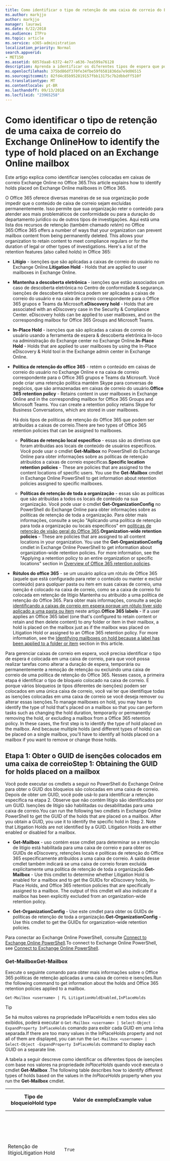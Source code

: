 ```yaml
---
title: Como identificar o tipo de retenção de uma caixa de correio do Exchange Online
ms.author: markjjo
author: markjjo
manager: laurawi
ms.date: 6/22/2018
ms.audience: ITPro
ms.topic: article
ms.service: o365-administration
localization_priority: Normal
search.appverid:
- MET150
ms.assetid: 6057daa8-6372-4e77-a636-7ea599a76128
description: Aprenda a identificar os diferentes tipos de espera que pode ser colocado em uma caixa de correio do Office 365. Esses tipos de isenções incluem litígio, isenções de descoberta eletrônica e políticas de retenção do Office 365. Você também pode determinar se um usuário uma política de retenção de toda a organização foram excluído
ms.openlocfilehash: 375bd86df370fe34fbe59f6581836da7e9d06515
ms.sourcegitcommit: 82fd4c85b952819157fbb13175c7b2dbbdff510f
ms.translationtype: MT
ms.contentlocale: pt-BR
ms.lasthandoff: 09/13/2018
ms.locfileid: "23965258"
---
```

# <a name="how-to-identify-the-type-of-hold-placed-on-an-exchange-online-mailbox"></a><span data-ttu-id="5e7ac-105">Como identificar o tipo de retenção de uma caixa de correio do Exchange Online</span><span class="sxs-lookup"><span data-stu-id="5e7ac-105">How to identify the type of hold placed on an Exchange Online mailbox</span></span>

<span data-ttu-id="5e7ac-106">Este artigo explica como identificar isenções colocadas em caixas de correio Exchange Online no Office 365.</span><span class="sxs-lookup"><span data-stu-id="5e7ac-106">This article explains how to identify holds placed on Exchange Online mailboxes in Office 365.</span></span>

<span data-ttu-id="5e7ac-p102">O Office 365 oferece diversas maneiras de se sua organização pode impedir que o conteúdo de caixa de correio sejam excluídas permanentemente. Isso permite que sua organização reter o conteúdo para atender aos mais problemáticos de conformidade ou para a duração do departamento jurídico ou de outros tipos de investigações. Aqui está uma lista dos recursos de retenção (também chamado *retém*) no Office 365:</span><span class="sxs-lookup"><span data-stu-id="5e7ac-p102">Office 365 offers a number of ways that your organization can prevent mailbox content from being permanently deleted. This allows your organization to retain content to meet compliance regulars or for the duration of legal or other types of investigations. Here's a list of the retention features (also called *holds*) in Office 365:</span></span>

- <span data-ttu-id="5e7ac-110">**Litígio** - isenções que são aplicadas a caixas de correio do usuário no Exchange Online.</span><span class="sxs-lookup"><span data-stu-id="5e7ac-110">**Litigation Hold** - Holds that are applied to user mailboxes in Exchange Online.</span></span>

- <span data-ttu-id="5e7ac-p103">**Mantenha a descoberta eletrônica** - isenções que estão associados um caso de descoberta eletrônica no Centro de conformidade & segurança. isenções de descoberta eletrônica podem ser aplicadas a caixas de correio do usuário e na caixa de correio correspondente para o Office 365 grupos e Teams da Microsoft.</span><span class="sxs-lookup"><span data-stu-id="5e7ac-p103">**eDiscovery hold** - Holds that are associated with an eDiscovery case in the Security & Compliance Center. eDiscovery holds can be applied to user mailboxes, and on the corresponding mailbox for Office 365 Groups and Microsoft Teams.</span></span>

- <span data-ttu-id="5e7ac-113">**In-Place Hold** - isenções que são aplicadas a caixas de correio de usuário usando a ferramenta de espera & descoberta eletrônica In-loco na administração do Exchange center no Exchange Online.</span><span class="sxs-lookup"><span data-stu-id="5e7ac-113">**In-Place Hold** - Holds that are applied to user mailboxes by using the In-Place eDiscovery & Hold tool in the Exchange admin center in Exchange Online.</span></span>

- <span data-ttu-id="5e7ac-p104">**Política de retenção do office 365** - retém o conteúdo em caixas de correio do usuário no Exchange Online e na caixa de correio correspondente para o Office 365 grupos e Teams da Microsoft. Você pode criar uma retenção política mantém Skype para conversas de negócios, que são armazenadas em caixas de correio do usuário.</span><span class="sxs-lookup"><span data-stu-id="5e7ac-p104">**Office 365 retention policy** - Retains content in user mailboxes in Exchange Online and in the corresponding mailbox for Office 365 Groups and Microsoft Teams. You can create a retention policy retains Skype for Business Conversations, which are stored in user mailboxes.</span></span>

  <span data-ttu-id="5e7ac-116">Há dois tipos de políticas de retenção do Office 365 que podem ser atribuídas a caixas de correio.</span><span class="sxs-lookup"><span data-stu-id="5e7ac-116">There are two types of Office 365 retention policies that can be assigned to mailboxes.</span></span>

    - <span data-ttu-id="5e7ac-p105">**Políticas de retenção local específico** - essas são as diretivas que foram atribuídas aos locais de conteúdo de usuários específicos. Você pode usar o cmdlet **Get-Mailbox** no PowerShell do Exchange Online para obter informações sobre as políticas de retenção atribuídos a caixas de correio específicas.</span><span class="sxs-lookup"><span data-stu-id="5e7ac-p105">**Specific location retention policies** - These are policies that are assigned to the content locations of specific users. You use the **Get-Mailbox** cmdlet in Exchange Online PowerShell to get information about retention policies assigned to specific mailboxes.</span></span>

    - <span data-ttu-id="5e7ac-p106">**Políticas de retenção de toda a organização** - essas são as políticas que são atribuídas a todos os locais de conteúdo na sua organização. Você pode usar o cmdlet **Get-OrganizationConfig** no PowerShell do Exchange Online para obter informações sobre as políticas de retenção de toda a organização. Para obter mais informações, consulte a seção "Aplicando uma política de retenção para toda a organização ou locais específicos" em [políticas de retenção de visão geral do Office 365](retention-policies.md#applying-a-retention-policy-to-an-entire-organization-or-specific-locations).</span><span class="sxs-lookup"><span data-stu-id="5e7ac-p106">**Organization-wide retention policies** - These are policies that are assigned to all content locations in your organization. You use the **Get-OrganizationConfig** cmdlet in Exchange Online PowerShell to get information about organization-wide retention policies. For more information, see the "Applying a retention policy to an entire organization or specific locations" section in [Overview of Office 365 retention policies](retention-policies.md#applying-a-retention-policy-to-an-entire-organization-or-specific-locations).</span></span>

- <span data-ttu-id="5e7ac-p107">**Rótulos do office 365** - se um usuário aplica um rótulo de Office 365 (aquele que está configurado para reter o conteúdo ou manter e excluir conteúdo) para *qualquer* pasta ou item em suas caixas de correio, uma isenção é colocado na caixa de correio, como se a caixa de correio foi colocada em retenção de litígio Mantenha ou atribuído a uma política de retenção do Office 365. Para obter mais informações, consulte a seção [identificando a caixas de correio em espera porque um rótulo tiver sido aplicado a uma pasta ou item](#identifying-mailboxes-on-hold-because-a-label-has-been-applied-to-a-folder-or-item) neste artigo.</span><span class="sxs-lookup"><span data-stu-id="5e7ac-p107">**Office 365 labels** - If a user applies an Office 365 label (one that's configured to retain content or retain and then delete content) to *any* folder or item in their mailbox, a hold is placed on the mailbox just as if the mailbox was placed on Litigation Hold or assigned to an Office 365 retention policy. For more information, see the [Identifying mailboxes on hold because a label has been applied to a folder or item](#identifying-mailboxes-on-hold-because-a-label-has-been-applied-to-a-folder-or-item) section in this article.</span></span>

<span data-ttu-id="5e7ac-p108">Para gerenciar caixas de correio em espera, você precisa identificar o tipo de espera é colocada em uma caixa de correio, para que você possa realizar tarefas como alterar a duração de espera, temporária ou permanentemente a remoção de retenção ou excluindo uma caixa de correio de uma política de retenção do Office 365. Nesses casos, a primeira etapa é identificar o tipo de bloqueio colocado na caixa de correio. E porque vários bloqueios (e tipos diferentes de isenções) podem ser colocados em uma única caixa de correio, você vai ter que identifique todas as isenções colocadas em uma caixa de correio se você deseja remover ou alterar essas isenções.</span><span class="sxs-lookup"><span data-stu-id="5e7ac-p108">To manage mailboxes on hold, you may have to identify the type of hold that's placed on a mailbox so that you can perform tasks such as changing the hold duration, temporarily or permanently removing the hold, or excluding a mailbox from a Office 365 retention policy. In these cases, the first step is to identify the type of hold placed on the mailbox. And because multiple holds (and different types of holds) can be placed on a single mailbox, you'll have to identify all holds placed on a mailbox if you want to remove or change those holds.</span></span>

## <a name="step-1-obtaining-the-guid-for-holds-placed-on-a-mailbox"></a><span data-ttu-id="5e7ac-127">Etapa 1: Obter o GUID de isenções colocados em uma caixa de correio</span><span class="sxs-lookup"><span data-stu-id="5e7ac-127">Step 1: Obtaining the GUID for holds placed on a mailbox</span></span>

<span data-ttu-id="5e7ac-p109">Você pode executar os cmdlets a seguir no PowerShell do Exchange Online para obter o GUID dos bloqueios são colocadas em uma caixa de correio. Depois de obter um GUID, você pode usá-lo para identificar a retenção específica na etapa 2. Observe que não contém litígio são identificados por um GUID. Isenções de litígio são habilitadas ou desabilitadas para uma caixa de correio.</span><span class="sxs-lookup"><span data-stu-id="5e7ac-p109">You can run the following two cmdlets in Exchange Online PowerShell to get the GUID of the holds that are placed on a mailbox. After you obtain a GUID, you use it to identify the specific hold in Step 2. Note that Litigation Holds are not identified by a GUID. Litigation Holds are either enabled or disabled for a mailbox.</span></span>

- <span data-ttu-id="5e7ac-p110">**Get-Mailbox** - uso contém esse cmdlet para determinar se a retenção de litígio está habilitada para uma caixa de correio e para obter os GUIDs de eDiscovery, retenções locais e políticas de retenção do Office 365 especificamente atribuídos a uma caixa de correio. A saída desse cmdlet também indicará se uma caixa de correio foram excluída explicitamente uma política de retenção de toda a organização.</span><span class="sxs-lookup"><span data-stu-id="5e7ac-p110">**Get-Mailbox** - Use this cmdlet to determine whether Litigation Hold is enabled for a mailbox and to get the GUIDs for eDiscovery holds, In-Place Holds, and Office 365 retention policies that are specifically assigned to a mailbox. The output of this cmdlet will also indicate if a mailbox has been explicitly excluded from an organization-wide retention policy.</span></span>

- <span data-ttu-id="5e7ac-134">**Get-OrganizationConfig** - Use este cmdlet para obter os GUIDs de políticas de retenção de toda a organização.</span><span class="sxs-lookup"><span data-stu-id="5e7ac-134">**Get-OrganizationConfig** - Use this cmdlet to get the GUIDs for organization-wide retention policies.</span></span>

<span data-ttu-id="5e7ac-135">Para conectar ao Exchange Online PowerShell, consulte [Connect to Exchange Online PowerShell](https://docs.microsoft.com/powershell/exchange/exchange-online/connect-to-exchange-online-powershell/connect-to-exchange-online-powershell?view=exchange-ps).</span><span class="sxs-lookup"><span data-stu-id="5e7ac-135">To connect to Exchange Online PowerShell, see [Connect to Exchange Online PowerShell](https://docs.microsoft.com/powershell/exchange/exchange-online/connect-to-exchange-online-powershell/connect-to-exchange-online-powershell?view=exchange-ps).</span></span>

### <a name="get-mailbox"></a><span data-ttu-id="5e7ac-136">Get-Mailbox</span><span class="sxs-lookup"><span data-stu-id="5e7ac-136">Get-Mailbox</span></span>

<span data-ttu-id="5e7ac-137">Execute o seguinte comando para obter mais informações sobre o Office 365 políticas de retenção aplicadas a uma caixa de correio e isenções.</span><span class="sxs-lookup"><span data-stu-id="5e7ac-137">Run the following command to get information about the holds and Office 365 retention policies applied to a mailbox.</span></span>

```
Get-Mailbox <username> | FL LitigationHoldEnabled,InPlaceHolds
```

> [!TIP]
> <span data-ttu-id="5e7ac-138">Se há muitos valores na propriedade InPlaceHolds e nem todos eles são exibidos, poderá executar o `Get-Mailbox <username> | Select-Object -ExpandProperty InPlaceHolds` comando para exibir cada GUID em uma linha separada.</span><span class="sxs-lookup"><span data-stu-id="5e7ac-138">If there are too many values in the InPlaceHolds property and not all of them are displayed, you can run the `Get-Mailbox <username> | Select-Object -ExpandProperty InPlaceHolds` command to display each GUID on a separate line.</span></span>

<span data-ttu-id="5e7ac-139">A tabela a seguir descreve como identificar os diferentes tipos de isenções com base nos valores na propriedade *InPlaceHolds* quando você executa o cmdlet **Get-Mailbox** .</span><span class="sxs-lookup"><span data-stu-id="5e7ac-139">The following table describes how to identify different types of holds based on the values in the *InPlaceHolds* property when you run the **Get-Mailbox** cmdlet.</span></span>


|<span data-ttu-id="5e7ac-140">Tipo de bloqueio</span><span class="sxs-lookup"><span data-stu-id="5e7ac-140">Hold type</span></span>  |<span data-ttu-id="5e7ac-141">Valor de exemplo</span><span class="sxs-lookup"><span data-stu-id="5e7ac-141">Example value</span></span>  |<span data-ttu-id="5e7ac-142">Como identificar a suspensão</span><span class="sxs-lookup"><span data-stu-id="5e7ac-142">How to identify the hold</span></span>  |
|---------|---------|---------|
|<span data-ttu-id="5e7ac-143">Retenção de litígio</span><span class="sxs-lookup"><span data-stu-id="5e7ac-143">Litigation Hold</span></span>     |    `True`     |     <span data-ttu-id="5e7ac-144">Litígio está habilitado para uma caixa de correio se a propriedade *LitigationHoldEnabled* estiver definida como `True`.</span><span class="sxs-lookup"><span data-stu-id="5e7ac-144">Litigation Hold is enabled for a mailbox if the *LitigationHoldEnabled* property is set to `True`.</span></span>    |
|<span data-ttu-id="5e7ac-145">retenção de descoberta eletrônica</span><span class="sxs-lookup"><span data-stu-id="5e7ac-145">eDiscovery hold</span></span>     |  `UniH7d895d48-7e23-4a8d-8346-533c3beac15d`       |   <span data-ttu-id="5e7ac-p111">A *propriedade InPlaceHolds* contém o GUID do qualquer espera associado a um caso de descoberta eletrônica no Centro de conformidade & segurança. Você pode dizer que isso é uma espera de descoberta eletrônica, porque o GUID começa com a `UniH` prefixo (que indica um bloqueio unificado).</span><span class="sxs-lookup"><span data-stu-id="5e7ac-p111">The *InPlaceHolds property* contains the GUID of any hold associated with an eDiscovery case in the Security & Compliance Center. You can tell this is an eDiscovery hold because the GUID starts with the `UniH` prefix (which denotes a Unified Hold).</span></span>      |
|<span data-ttu-id="5e7ac-148">Bloqueio In-loco</span><span class="sxs-lookup"><span data-stu-id="5e7ac-148">In-Place Hold</span></span>     |     `c0ba3ce811b6432a8751430937152491` <br/> <span data-ttu-id="5e7ac-149">ou</span><span class="sxs-lookup"><span data-stu-id="5e7ac-149">or</span></span> <br/> `cld9c0a984ca74b457fbe4504bf7d3e00de`  |     <span data-ttu-id="5e7ac-p112">A propriedade *InPlaceHolds* contém o GUID do In-Place Hold é colocado na caixa de correio. Você pode dizer que isso é um bloqueio In-loco, porque o GUID ou não começa com um prefixo ou ele começa com a `cld` prefixo.</span><span class="sxs-lookup"><span data-stu-id="5e7ac-p112">The *InPlaceHolds* property contains the GUID of the In-Place Hold that's placed on the mailbox. You can tell this is an In-Place Hold because the GUID either doesn't start with a prefix or it starts with the `cld` prefix.</span></span>     |
|<span data-ttu-id="5e7ac-152">Política de retenção de Office 365 especificamente aplicada à caixa de correio</span><span class="sxs-lookup"><span data-stu-id="5e7ac-152">Office 365 retention policy specifically applied to the mailbox</span></span>     |    `mbxcdbbb86ce60342489bff371876e7f224:1` <br/> <span data-ttu-id="5e7ac-153">ou</span><span class="sxs-lookup"><span data-stu-id="5e7ac-153">or</span></span> <br/> `skp127d7cf1076947929bf136b7a2a8c36f:3`     |     <span data-ttu-id="5e7ac-p113">A propriedade InPlaceHolds contém os GUIDs de qualquer política de retenção local específico que é aplicado à caixa de correio. Você pode identificar as políticas de retenção porque o GUID começa com a `mbx` ou o `skp` prefixo. O `skp` prefixo indica se a política de retenção é aplicada para Skype para conversas de negócios na caixa de correio do usuário.</span><span class="sxs-lookup"><span data-stu-id="5e7ac-p113">The InPlaceHolds property contains GUIDs of any specific location retention policy that's applied to the mailbox. You can identify retention policies because the GUID starts with the `mbx` or the `skp` prefix. The `skp` prefix indicates that the retention policy is applied to Skype for Business conversations in the user's mailbox.</span></span>    |
|<span data-ttu-id="5e7ac-157">Excluídos de uma política de retenção do Office 365 de toda a organização</span><span class="sxs-lookup"><span data-stu-id="5e7ac-157">Excluded from an organization-wide Office 365 retention policy</span></span>     |   `-mbxe9b52bf7ab3b46a286308ecb29624696`      |     <span data-ttu-id="5e7ac-158">Se uma caixa de correio é excluída de uma política de retenção do Office 365 de toda a organização, o GUID para a política de retenção a caixa de correio é excluída da é exibido na propriedade InPlaceHolds e é identificado pelo `-mbx` prefixo.</span><span class="sxs-lookup"><span data-stu-id="5e7ac-158">If a mailbox is excluded from an organization-wide Office 365 retention policy, the GUID for the retention policy the mailbox is excluded from is displayed in the InPlaceHolds property and is identified by the `-mbx` prefix.</span></span>    |

### <a name="get-organizationconfig"></a><span data-ttu-id="5e7ac-159">Get-OrganizationConfig</span><span class="sxs-lookup"><span data-stu-id="5e7ac-159">Get-OrganizationConfig</span></span>
<span data-ttu-id="5e7ac-p114">Se a propriedade *InPlaceHolds* estiver vazia, quando você executar o cmdlet **Get-Mailbox** , ainda pode haver um ou mais toda a organização Office 365 políticas de retenção aplicadas à caixa de correio. Execute o seguinte comando no Exchange Online PowerShell para obter uma lista de GUIDs de políticas de retenção do Office 365 de toda a organização.</span><span class="sxs-lookup"><span data-stu-id="5e7ac-p114">If the *InPlaceHolds* property is empty when you run the **Get-Mailbox** cmdlet, there still may be one or more organization-wide Office 365 retention policies applied to the mailbox. Run the following command in Exchange Online PowerShell to get a list of GUIDs for organization-wide Office 365 retention policies.</span></span>

```
Get-OrganizationConfig | FL InPlaceHolds
```

> [!TIP]
> <span data-ttu-id="5e7ac-162">Se há muitos valores na propriedade InPlaceHolds e nem todos eles são exibidos, poderá executar o `Get-OrganizationConfig | Select-Object -ExpandProperty InPlaceHolds` comando para exibir cada GUID em uma linha separada.</span><span class="sxs-lookup"><span data-stu-id="5e7ac-162">If there are too many values in the InPlaceHolds property and not all of them are displayed, you can run the `Get-OrganizationConfig | Select-Object -ExpandProperty InPlaceHolds` command to display each GUID on a separate line.</span></span>

<span data-ttu-id="5e7ac-163">A tabela a seguir descreve os diferentes tipos de armazenamentos de toda a organização e como identificar cada tipo com base nos GUIDs contidos na propriedade *InPlaceHolds* quando você executa o cmdlet **Get-OrganizationConfig** .</span><span class="sxs-lookup"><span data-stu-id="5e7ac-163">The following table describes the different types of organization-wide holds and how to identify each type based on the GUIDs contained in *InPlaceHolds* property when you run the **Get-OrganizationConfig** cmdlet.</span></span>


|<span data-ttu-id="5e7ac-164">Tipo de bloqueio</span><span class="sxs-lookup"><span data-stu-id="5e7ac-164">Hold type</span></span>  |<span data-ttu-id="5e7ac-165">Valor de exemplo</span><span class="sxs-lookup"><span data-stu-id="5e7ac-165">Example value</span></span>  |<span data-ttu-id="5e7ac-166">Descrição</span><span class="sxs-lookup"><span data-stu-id="5e7ac-166">Description</span></span>  |
|---------|---------|---------|
|<span data-ttu-id="5e7ac-167">As diretivas do Office 365 de retenção aplicada a caixas de correio do Exchange, pastas públicas do Exchange e equipes chats</span><span class="sxs-lookup"><span data-stu-id="5e7ac-167">Office 365 retention policies applied to Exchange mailboxes, Exchange public folders, and Teams chats</span></span>    |      `mbx7cfb30345d454ac0a989ab3041051209:2`   |   <span data-ttu-id="5e7ac-p115">Políticas de retenção de toda a organização aplicadas a caixas de correio do Exchange, pastas públicas do Exchange, e chats 1xN no Microsoft Teams são identificados por GUIDs que começam com a `mbx` prefixo. Observe que 1xN chats são armazenadas na caixa de correio dos participantes individuais de bate-papo.</span><span class="sxs-lookup"><span data-stu-id="5e7ac-p115">Organization-wide retention policies applied to Exchange mailboxes, Exchange public folders, and 1xN chats in Microsoft Teams are identified by GUIDs that start with the `mbx` prefix. Note that 1xN chats are stored in the mailbox of the individual chat participants.</span></span>      |
|<span data-ttu-id="5e7ac-170">Diretiva do Office 365 retenção aplicada às mensagens de canal de equipes e grupos do Office 365</span><span class="sxs-lookup"><span data-stu-id="5e7ac-170">Office 365 retention policy applied to Office 365 Groups and Teams channel messages</span></span>     |   `grp1a0a132ee8944501a4bb6a452ec31171:3`      |    <span data-ttu-id="5e7ac-p116">Políticas de retenção de toda a organização aplicadas aos grupos do Office 365 e mensagens de canal no Microsoft Teams são identificadas por GUIDs que começam com a `grp` prefixo. Observe que as mensagens de canal são armazenadas na caixa de correio grupo que está associada um Team Microsoft.</span><span class="sxs-lookup"><span data-stu-id="5e7ac-p116">Organization-wide retention policies applied to Office 365 groups and channel messages in Microsoft Teams are identified by GUIDs that start with the `grp` prefix. Note that channel messages are stored in the group mailbox that is associated with a Microsoft Team.</span></span>     |

<span data-ttu-id="5e7ac-173">Mais informações sobre diretivas de retenção aplicadas a Teams da Microsoft, consulte a seção "Local do equipes" [Visão geral das políticas de retenção](retention-policies.md#applying-a-retention-policy-to-an-entire-organization-or-specific-locations).</span><span class="sxs-lookup"><span data-stu-id="5e7ac-173">For more information retention policies applied to Microsoft Teams, see the "Teams location" section [Overview of retention policies](retention-policies.md#applying-a-retention-policy-to-an-entire-organization-or-specific-locations).</span></span>

### <a name="understanding-the-format-of-the-inplaceholds-value-for-retention-policies"></a><span data-ttu-id="5e7ac-174">Entendendo o formato do valor InPlaceHolds diretivas de retenção</span><span class="sxs-lookup"><span data-stu-id="5e7ac-174">Understanding the format of the InPlaceHolds value for retention policies</span></span>

<span data-ttu-id="5e7ac-p117">Além do prefixo (mbx, skp ou grp) que identifica um item na propriedade InPlaceHolds como uma política de retenção do Office 365, o valor também contém um sufixo que identifica o tipo de ação de retenção que está configurado para a política. Por exemplo, o sufixo de ação é realçado em negrito nos exemplos a seguir:</span><span class="sxs-lookup"><span data-stu-id="5e7ac-p117">In addition to the prefix (mbx, skp, or grp) that identifies an item in the InPlaceHolds property as an Office 365 retention policy, the value also contains a suffix that identifies the type of retention action that's configured for the policy. For example, the action suffix is highlighted in bold type in the following examples:</span></span>

   <span data-ttu-id="5e7ac-177">`skp127d7cf1076947929bf136b7a2a8c36f`**: 1**</span><span class="sxs-lookup"><span data-stu-id="5e7ac-177">`skp127d7cf1076947929bf136b7a2a8c36f`**:1**</span></span>

   <span data-ttu-id="5e7ac-178">`mbx7cfb30345d454ac0a989ab3041051209`**: 2**</span><span class="sxs-lookup"><span data-stu-id="5e7ac-178">`mbx7cfb30345d454ac0a989ab3041051209`**:2**</span></span>

   <span data-ttu-id="5e7ac-179">`grp1a0a132ee8944501a4bb6a452ec31171`**: 3**</span><span class="sxs-lookup"><span data-stu-id="5e7ac-179">`grp1a0a132ee8944501a4bb6a452ec31171`**:3**</span></span>

<span data-ttu-id="5e7ac-180">A tabela a seguir define as três ações de retenção possíveis:</span><span class="sxs-lookup"><span data-stu-id="5e7ac-180">The following table defines the three possible retention actions:</span></span>

|<span data-ttu-id="5e7ac-181">Valor</span><span class="sxs-lookup"><span data-stu-id="5e7ac-181">Value</span></span>  |<span data-ttu-id="5e7ac-182">Descrição</span><span class="sxs-lookup"><span data-stu-id="5e7ac-182">Description</span></span>  |
|---------|---------|
|<span data-ttu-id="5e7ac-183">**1**</span><span class="sxs-lookup"><span data-stu-id="5e7ac-183">**1**</span></span>     | <span data-ttu-id="5e7ac-184">Indica que a política de retenção está configurada para excluir itens; a política não reter itens.</span><span class="sxs-lookup"><span data-stu-id="5e7ac-184">Indicates the retention policy is configured to delete items; the policy doesn't retain items.</span></span>        |
|<span data-ttu-id="5e7ac-185">**2**</span><span class="sxs-lookup"><span data-stu-id="5e7ac-185">**2**</span></span>    |    <span data-ttu-id="5e7ac-186">Indica que a política de retenção é configurada para reter itens; a política não excluir itens depois que o período de retenção expira.</span><span class="sxs-lookup"><span data-stu-id="5e7ac-186">Indicates the retention policy is configured to hold items; the policy doesn't delete items after the retention period expires.</span></span>     |
|<span data-ttu-id="5e7ac-187">**3**</span><span class="sxs-lookup"><span data-stu-id="5e7ac-187">**3**</span></span>     |   <span data-ttu-id="5e7ac-188">Indica que a política de retenção é configurada para reter itens e, em seguida, excluí-los após o período de retenção expira.</span><span class="sxs-lookup"><span data-stu-id="5e7ac-188">Indicates the retention policy is configured to hold items and then delete them after the retention period expires.</span></span>      |

<span data-ttu-id="5e7ac-189">Para obter mais informações sobre ações de retenção, consulte a seção "Retenção de conteúdo para um período de tempo específico" em [Visão geral das políticas de retenção](retention-policies.md#retaining-content-for-a-specific-period-of-time).</span><span class="sxs-lookup"><span data-stu-id="5e7ac-189">For more information about retention actions, see the "Retaining content for a specific period of time" section in [Overview of retention policies](retention-policies.md#retaining-content-for-a-specific-period-of-time).</span></span>
   
## <a name="step-2-using-the-guid-to-identify-the-hold"></a><span data-ttu-id="5e7ac-190">Etapa 2: Usando o GUID para identificar o bloqueio</span><span class="sxs-lookup"><span data-stu-id="5e7ac-190">Step 2: Using the GUID to identify the hold</span></span>

<span data-ttu-id="5e7ac-p118">Depois de obter o GUID de uma isenção que é aplicado a uma caixa de correio, a próxima etapa é usar esse GUID para identificar o bloqueio. As seções a seguir mostram como identificar o nome da isenção (e outras informações) usando a GUID de espera.</span><span class="sxs-lookup"><span data-stu-id="5e7ac-p118">After you obtain the GUID for a hold that is applied to a mailbox, the next step is to use that GUID to identify the hold. The following sections show how to identify the name of the hold (and other information) by using the hold GUID.</span></span>

### <a name="ediscovery-holds"></a><span data-ttu-id="5e7ac-193">isenções de descoberta eletrônica</span><span class="sxs-lookup"><span data-stu-id="5e7ac-193">eDiscovery holds</span></span>

<span data-ttu-id="5e7ac-p119">Execute os seguintes comandos em segurança & PowerShell do Centro de conformidade para identificar uma espera de descoberta eletrônica que é aplicada à caixa de correio. Usar o GUID (não incluindo o prefixo UniH) para o eDiscovery espera que você identificou na etapa 1. O primeiro comando cria uma variável que contém informações sobre o bloqueio; Essa variável é usada nos outros comandos. O segundo comando exibe o nome do caso de eDiscovery que isenção está associada. O terceiro comando exibe o nome da isenção e uma lista de isenção aplica-se para as caixas de correio.</span><span class="sxs-lookup"><span data-stu-id="5e7ac-p119">Run the following commands in Security & Compliance Center PowerShell to identify an eDiscovery hold that's applied to the mailbox. Use the GUID (not including the UniH prefix) for the eDiscovery hold that you identified in Step 1. The first command creates a variable that contains information about the hold; this variable is used in the other commands. The second command displays the name of the eDiscovery case the hold is associated with. The third command displays the name of the hold and a list of the mailboxes the hold applies to.</span></span>

```
$CaseHold = Get-CaseHoldPolicy <hold GUID without prefix>
```

```
Get-ComplianceCase $CaseHold.CaseId | FL Name
```

```
$CaseHold | FL Name,ExchangeLocation
```

<span data-ttu-id="5e7ac-199">Para conectar a segurança & PowerShell do Centro de conformidade, consulte [Connect to Office 365 Security & PowerShell do Centro de conformidade](https://docs.microsoft.com/powershell/exchange/office-365-scc/connect-to-scc-powershell/connect-to-scc-powershell?view=exchange-ps).</span><span class="sxs-lookup"><span data-stu-id="5e7ac-199">To connect to Security & Compliance Center PowerShell, see  [Connect to Office 365 Security & Compliance Center PowerShell](https://docs.microsoft.com/powershell/exchange/office-365-scc/connect-to-scc-powershell/connect-to-scc-powershell?view=exchange-ps).</span></span>

### <a name="in-place-holds"></a><span data-ttu-id="5e7ac-200">Bloqueio In-loco</span><span class="sxs-lookup"><span data-stu-id="5e7ac-200">In-Place Holds</span></span>

<span data-ttu-id="5e7ac-p120">Execute o seguinte comando no PowerShell do Exchange Online para identificar o bloqueio In-loco que é aplicado à caixa de correio. Use o GUID para o bloqueio In-loco que você identificou na etapa 1. O comando exibe o nome da isenção e uma lista de isenção aplica-se para as caixas de correio.</span><span class="sxs-lookup"><span data-stu-id="5e7ac-p120">Run the following command in Exchange Online PowerShell to identify the In-Place Hold that's applied to the mailbox. Use the GUID for the In-Place Hold that you identified in Step 1. The command displays the name of the hold and a list of the mailboxes the hold applies to.</span></span>

```
Get-MailboxSearch -InPlaceHoldIdentity <hold GUID> | FL Name,SourceMailboxes
```
<span data-ttu-id="5e7ac-204">Observe que, se o GUID para o bloqueio In-loco começará com o `cld` prefix, certifique-se de incluir o prefixo ao executar o comando anterior.</span><span class="sxs-lookup"><span data-stu-id="5e7ac-204">Note that if the GUID for the In-Place Hold starts with the `cld` prefix, be sure to include the prefix when running the previous command.</span></span>

### <a name="office-365-retention-policies"></a><span data-ttu-id="5e7ac-205">Políticas de retenção do Office 365</span><span class="sxs-lookup"><span data-stu-id="5e7ac-205">Office 365 retention policies</span></span>

<span data-ttu-id="5e7ac-p121">Execute o seguinte comando no PowerShell do Centro de conformidade & segurança à identidade a política de retenção do Office 365 (específica ou de toda a organização local) que é aplicada à caixa de correio. Use o GUID (não incluindo o prefixo mbx, skp ou grp ou o sufixo de ação) que você identificou na etapa 1.</span><span class="sxs-lookup"><span data-stu-id="5e7ac-p121">Run the following command in Security & Compliance Center PowerShell to identity the Office 365 retention policy (organization-wide or specific location) that's applied to the mailbox. Use the GUID (not including the mbx, skp, or grp prefix or the action suffix) that you identified in Step 1.</span></span>

```
Get-RetentionCompliancePolicy <hold GUID without prefix or suffix> -DistributionDetail  | FL Name,*Location
```

## <a name="identifying-mailboxes-on-hold-because-a-label-has-been-applied-to-a-folder-or-item"></a><span data-ttu-id="5e7ac-208">Identificação de caixas de correio em espera porque um rótulo tiver sido aplicado a uma pasta ou item</span><span class="sxs-lookup"><span data-stu-id="5e7ac-208">Identifying mailboxes on hold because a label has been applied to a folder or item</span></span>

<span data-ttu-id="5e7ac-p122">Sempre que um usuário aplica um rótulo que está configurado para reter o conteúdo ou manter e excluir conteúdo para qualquer pasta ou um item em suas caixas de correio, a propriedade de caixa de correio de *ComplianceTagHoldApplied* é definida como **True**. Quando isso acontece, a caixa de correio é considerada como estar em espera, como se ele foi colocado em retenção de litígio ou atribuído a uma política de retenção do Office 365. Quando a propriedade *ComplianceTagHoldApplied* é definida como **True**, as seguintes ações podem ocorrer:</span><span class="sxs-lookup"><span data-stu-id="5e7ac-p122">Whenever a user applies a label that's configured to retain content or retain and then delete content to any folder or item in their mailbox, the *ComplianceTagHoldApplied* mailbox property is set to **True**. When this happens, the mailbox is considered to be on hold, just as if it was placed on Litigation Hold or assigned to an Office 365 retention policy. When the *ComplianceTagHoldApplied* property is set to **True**, the following things may occur:</span></span>

- <span data-ttu-id="5e7ac-212">Se a caixa de correio ou da conta de usuário do Office 365 do usuário for excluída, a caixa de correio torna-se uma [caixa de correio inativa](inactive-mailboxes-in-office-365.md).</span><span class="sxs-lookup"><span data-stu-id="5e7ac-212">If the mailbox or the user's Office 365 user account is deleted, the mailbox becomes an [inactive mailbox](inactive-mailboxes-in-office-365.md).</span></span>
- <span data-ttu-id="5e7ac-213">Você não poderá desabilitar a caixa de correio (caixa de correio primária ou a caixa de correio de arquivo morto, se ele estiver habilitado).</span><span class="sxs-lookup"><span data-stu-id="5e7ac-213">You won't be able to disable the mailbox (either the primary mailbox or the archive mailbox, if it's enabled).</span></span>
- <span data-ttu-id="5e7ac-p123">Itens na caixa de correio podem ser retidos por mais do que o esperado. Isso ocorre porque a caixa de correio estiver em espera e, portanto, não há itens serão permanentemente excluídos (purgados).</span><span class="sxs-lookup"><span data-stu-id="5e7ac-p123">Items in the mailbox may be retained longer than expected. This is because the mailbox is on hold and therefore no items will be permanently deleted (purged).</span></span>

<span data-ttu-id="5e7ac-216">Para exibir o valor da propriedade *ComplianceTagHoldApplied* , execute o seguinte comando no PowerShell do Exchange Online:</span><span class="sxs-lookup"><span data-stu-id="5e7ac-216">To view the value of the *ComplianceTagHoldApplied* property, run the following command in Exchange Online PowerShell:</span></span>

```
Get-Mailbox <username> |FL ComplianceTagHoldApplied
```

<span data-ttu-id="5e7ac-217">Para obter mais informações sobre rótulos, consulte [Visão geral do Office 365 rótulos](labels.md).</span><span class="sxs-lookup"><span data-stu-id="5e7ac-217">For more information about labels, see [Overview of Office 365 labels](labels.md).</span></span>

## <a name="managing-mailboxes-on-delay-hold"></a><span data-ttu-id="5e7ac-218">Mantenha a gerenciar caixas de correio em atraso</span><span class="sxs-lookup"><span data-stu-id="5e7ac-218">Managing mailboxes on delay hold</span></span>

<span data-ttu-id="5e7ac-p124">Depois de qualquer tipo de espera é removido de uma caixa de correio, o valor da propriedade *DelayHoldApplied* caixa de correio é definido como **True**. Isso é chamado um *atraso de espera* e significa que a remoção real da isenção foi adiada por 30 dias impedir que os dados sejam excluídas permanentemente (purgados) da caixa de correio. Isso admins uma oportunidade para pesquisar ou recuperar itens de caixa de correio que serão removidos após a suspensão seja removida de fato. Quando uma isenção de atraso é colocada na caixa de correio, a caixa de correio é considerada ainda ser em espera por um período ilimitado, como se a caixa de correio estava em suspensão de litígio. Após 30 dias, a retenção de atraso expira, e o Office 365 automaticamente tentar remover a retenção de atraso (definindo a propriedade *DelayHoldApplied* como **False**) para que a suspensão serão realmente removida. Após a propriedade *DelayHoldApplied* como **False**, os itens que estão marcados para remoção vão ser removidos na próxima vez em que a caixa de correio é processada pelo Assistente de pasta gerenciada.</span><span class="sxs-lookup"><span data-stu-id="5e7ac-p124">After any type of hold is removed from a mailbox, the value of the *DelayHoldApplied* mailbox property is set to **True**. This is called a *delay hold* and means that the actual removal of the hold is delayed for 30 days to prevent data from being permanently deleted (purged) from the mailbox. This gives admins an opportunity to search for or recover mailbox items that will be purged after the hold is actually removed. When a delay hold is placed on the mailbox, the mailbox is still considered to be on hold for an unlimited duration, as if the mailbox was on Litigation Hold. After 30 days, the delay hold expires, and Office 365 will automatically attempt to remove the delay hold (by setting the *DelayHoldApplied* property to **False**) so that the hold will be actually removed. After the *DelayHoldApplied* property to **False**, items that are marked for removal will be purged the next time the mailbox is processed by the Managed Folder Assistant.</span></span>

<span data-ttu-id="5e7ac-225">Para exibir o valor da propriedade *DelayHoldApplied* para uma caixa de correio, execute o seguinte comando no PowerShell do Exchange Online.</span><span class="sxs-lookup"><span data-stu-id="5e7ac-225">To view the value for the *DelayHoldApplied* property for a mailbox, run the following command in Exchange Online PowerShell.</span></span>

```
Get-Mailbox <username> | FL DelayHoldApplied
```

<span data-ttu-id="5e7ac-226">Para remover a retenção de atraso antes que ela expire, você pode executar o seguinte comando no PowerShell do Exchange Online:</span><span class="sxs-lookup"><span data-stu-id="5e7ac-226">To remove the delay hold before it expires, you can run the following command in Exchange Online PowerShell:</span></span> 
 
```
Set-Mailbox <username> -RemoveDelayHoldApplied
```
<span data-ttu-id="5e7ac-227">Observe que você deve ser atribuído a função de retenção Legal no Exchange Online para usar o parâmetro *RemoveDelayHoldApplied*</span><span class="sxs-lookup"><span data-stu-id="5e7ac-227">Note that you must be assigned the Legal Hold role in Exchange Online to use the *RemoveDelayHoldApplied* parameter</span></span> 

<span data-ttu-id="5e7ac-228">Para remover a retenção de atraso em uma caixa de correio inativa, execute o seguinte comando no PowerShell do Exchange Online:</span><span class="sxs-lookup"><span data-stu-id="5e7ac-228">To remove the delay hold on an inactive mailbox, run the following command in Exchange Online PowerShell:</span></span>

```
Set-Mailbox <DN or Exchange GUID> -InactiveMailbox -RemoveDelayHoldApplied
```

> [!TIP]
> <span data-ttu-id="5e7ac-p125">A melhor maneira de especificar uma caixa de correio inativa no comando anterior é usar seu valor de nome distinto ou o GUID do Exchange. Usar um desses valores ajuda a evitar a acidentalmente especificando a caixa de correio errada.</span><span class="sxs-lookup"><span data-stu-id="5e7ac-p125">The best way to specify an inactive mailbox in the previous command is to use its Distinguished Name or Exchange GUID value. Using one of these values helps prevent accidentally specifying the wrong mailbox.</span></span> 

## <a name="next-steps"></a><span data-ttu-id="5e7ac-231">Próximas etapas</span><span class="sxs-lookup"><span data-stu-id="5e7ac-231">Next steps</span></span>

<span data-ttu-id="5e7ac-p126">Depois de identificar os bloqueios que são aplicados a uma caixa de correio, você pode executar tarefas como alterar a duração da retenção, temporariamente ou remover permanentemente a isenção ou, no caso de políticas de retenção do Office 365, excluindo uma caixa de correio inativa da diretiva. Para obter mais informações sobre a realização de tarefas relacionadas ao isenções, consulte um dos seguintes tópicos:</span><span class="sxs-lookup"><span data-stu-id="5e7ac-p126">After you identify the holds that are applied to a mailbox, you can perform tasks such as changing the duration of the hold, temporarily or permanently removing the hold, or in the case of Office 365 retention policies, excluding an inactive mailbox from the policy. For more information about performing tasks related to holds, see the one of the following topics:</span></span>

- <span data-ttu-id="5e7ac-p127">Execute o [Set-RetentionCompliancePolicy - AddExchangeLocationException \<caixa de correio do usuário >](https://docs.microsoft.com/powershell/module/exchange/policy-and-compliance-retention/Set-RetentionCompliancePolicy?view=exchange-ps) command no PowerShell do Centro de conformidade & segurança para excluir uma caixa de correio de uma política de retenção do Office 365 de toda a organização. Observe que este comando pode apenas ser usado para as políticas de retenção em que o valor da propriedade *ExchangeLocation* é igual a `All`.</span><span class="sxs-lookup"><span data-stu-id="5e7ac-p127">Run the [Set-RetentionCompliancePolicy -AddExchangeLocationException \<user mailbox>](https://docs.microsoft.com/powershell/module/exchange/policy-and-compliance-retention/Set-RetentionCompliancePolicy?view=exchange-ps) command in Security & Compliance Center PowerShell to exclude a mailbox from an organization-wide Office 365 retention policy. Note that this command can only be used for retention policies where the value for the *ExchangeLocation* property equals `All`.</span></span>

- <span data-ttu-id="5e7ac-236">Execute o [Set-Mailbox - ExcludeFromOrgHolds \<mantenha GUID sem o prefixo ou sufixo >](https://docs.microsoft.com/powershell/module/exchange/mailboxes/set-mailbox?view=exchange-ps) command no PowerShell do Exchange Online para excluir uma caixa de correio inativa de uma política de retenção do Office 365 de toda a organização.</span><span class="sxs-lookup"><span data-stu-id="5e7ac-236">Run the [Set-Mailbox -ExcludeFromOrgHolds \<hold GUID without prefix or suffix>](https://docs.microsoft.com/powershell/module/exchange/mailboxes/set-mailbox?view=exchange-ps) command in Exchange Online PowerShell to exclude an inactive mailbox from an organization-wide Office 365 retention policy.</span></span>

- [<span data-ttu-id="5e7ac-237">Alterar a duração de espera para uma caixa de correio inativa no Office 365</span><span class="sxs-lookup"><span data-stu-id="5e7ac-237">Change the hold duration for an inactive mailbox in Office 365</span></span>](change-the-hold-duration-for-an-inactive-mailbox.md)

- [<span data-ttu-id="5e7ac-238">Excluir uma caixa de correio inativa no Office 365</span><span class="sxs-lookup"><span data-stu-id="5e7ac-238">Delete an inactive mailbox in Office 365</span></span>](delete-an-inactive-mailbox.md)

- [<span data-ttu-id="5e7ac-239">Excluir itens na pasta de Itens recuperáveis de caixas de correio baseadas em nuvem em retenção</span><span class="sxs-lookup"><span data-stu-id="5e7ac-239">Delete items in the Recoverable Items folder of cloud-based mailboxes on hold</span></span>](delete-items-in-the-recoverable-items-folder-of-mailboxes-on-hold.md)
